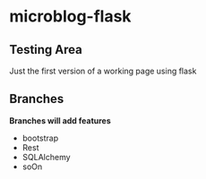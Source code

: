# microblog-flask
## Testing Area

Just the first version of a working page using flask

## Branches

__Branches will add features__

* bootstrap
* Rest
* SQLAlchemy
* soOn
